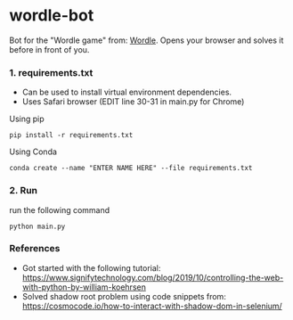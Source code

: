 # wordle-bot
Bot for the "Wordle game" from: [Wordle](https://www.powerlanguage.co.uk/wordle/). Opens your browser and solves it before in front of you.

### 1. requirements.txt 
- Can be used to install virtual environment dependencies.
- Uses Safari browser (EDIT line 30-31 in main.py for Chrome)

Using pip
```
pip install -r requirements.txt
```

Using Conda
```
conda create --name "ENTER NAME HERE" --file requirements.txt
```

### 2. Run
run the following command
```
python main.py
```


### References
- Got started with the following tutorial: https://www.signifytechnology.com/blog/2019/10/controlling-the-web-with-python-by-william-koehrsen
- Solved shadow root problem using code snippets from: https://cosmocode.io/how-to-interact-with-shadow-dom-in-selenium/
